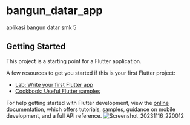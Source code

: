 # bangun_datar_app

aplikasi bangun datar smk 5

## Getting Started

This project is a starting point for a Flutter application.

A few resources to get you started if this is your first Flutter project:

- [Lab: Write your first Flutter app](https://docs.flutter.dev/get-started/codelab)
- [Cookbook: Useful Flutter samples](https://docs.flutter.dev/cookbook)

For help getting started with Flutter development, view the
[online documentation](https://docs.flutter.dev/), which offers tutorials,
samples, guidance on mobile development, and a full API reference.
![Screenshot_20231116_220012](https://github.com/zayddeveloper/bangun_datar/assets/148026736/b1fc7e06-c6e1-43a6-9a87-f2f63dc0e756)
